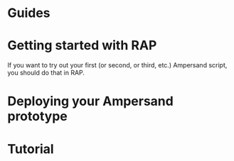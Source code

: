 # Guides

# Getting started with RAP
If you want to try out your first (or second, or third, etc.) Ampersand script, you should do that in RAP.

# Deploying your Ampersand prototype

# Tutorial